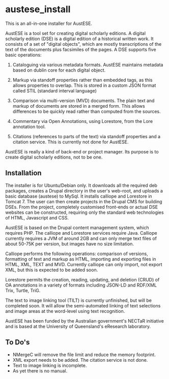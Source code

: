 austese_install
===============

This is an all-in-one installer for AustESE.

AustESE is a tool set for creating digital scholarly editions. A digital 
scholarly edition (DSE) is a digital edition of a historical written 
work. It consists of a set of "digital objects", which are mostly 
transcriptions of the text of the documents plus facsimiles of the 
pages. A DSE supports five basic operations: 

1) Cataloguing via various metadata formats. AustESE maintains metadata 
based on dublin core for each digital object.

2) Markup via standoff properties rather than embedded tags, as this 
allows properties to overlap. This is stored in a custom JSON format 
called STIL (standard interval language)

3) Comparison via multi-version (MVD) documents. The plain text and 
markup of documents are stored in a merged form. This allows differences 
to be quickly read rather than computed from the sources.

4) Commentary via Open Annotations, using Lorestore, from the Lore 
annotation tool.

5) Citations (references to parts of the text) via standoff properties 
and a citation service. This is currently not done for AustESE.

AustESE is really a kind of back-end or project manager. Its purpose is 
to create digital scholarly editions, not to be one.

Installation 
------------ 

The installer is for Ubuntu/Debian only. It downloads all the required 
deb packages, creates a Drupal directory in the user's web-root, and 
uploads a basic database (austese) to MySql. It installs calliope and 
Lorestore in Tomcat 7. The user can then create projects in the Drupal 
CMS for building DSEs. From the project, completely customised 
front-ends or actual DSE websites can be constructed, requiring only the 
standard web technologies of HTML, Javascript and CSS.

AustESE is based on the Drupal content management
system, which requires PHP. The calliope and Lorestore services require Java.
Calliope currently requires a JVM of around 2GB and can only merge 
text files of about 50-75K per version, but images have 
no size limitation. 

Calliope performs the following operations: comparison of versions, 
formatting of text and markup as HTML, importing and exporting files in 
HTML, XML, TEXT and MVD. Currently calliope can only import, not export 
XML, but this is expected to be added soon.

Lorestore permits the creation, reading, updating, and deletion (CRUD) 
of OA annotations in a variety of formats including JSON-LD and RDF/XML 
Trix, Turtle, TriG.

The text to image linking tool (TILT) is currently unfinished, but will 
be completed soon. It will allow the semi-automated linking of text 
selections and image areas at the word-level using text recognition.

AustESE has been funded by the Australian government's NECTaR initiative 
and is based at the University of Queensland's eResearch laboratory.


To Do's
-------

* NMergeC will remove the file limit and reduce the memory footprint. 
* XML export needs to be added. The citation service is not done. 
* Text to image linking is incomplete. 
* As yet there is no manual.
